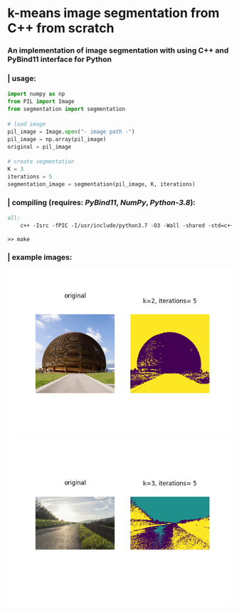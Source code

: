 # k-means image segmentation from C++ from scratch
### An implementation of image segmentation with using C++ and PyBind11 interface for Python

### **| usage**:
```Python
import numpy as np
from PIL import Image
from segmentation import segmentation

# load image
pil_image = Image.open("- image path -")
pil_image = np.array(pil_image)
original = pil_image

# create segmentation
K = 3
iterations = 5
segmentation_image = segmentation(pil_image, K, iterations)
```

### **| compiling (requires: _PyBind11_, _NumPy_, _Python-3.8_):**
```Makefile
all:
	c++ -Isrc -fPIC -I/usr/include/python3.7 -O3 -Wall -shared -std=c++11 -fPIC `python3 -m pybind11 --includes` segmentation.cpp -o segmentation`python3-config --extension-suffix`
```
```
>> make
```

### **| example images**:
![example1](images/k2_i5.png)
![example2](images/k3_i5.png)
